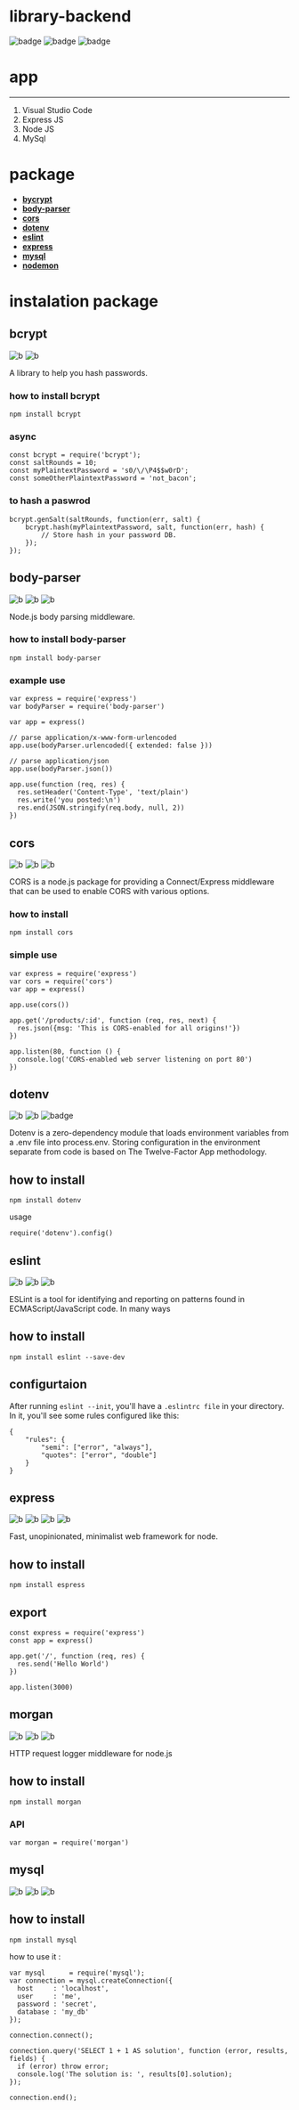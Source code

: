 # library-backend

![badge](https://img.shields.io/badge/Code%20Style-Standard-yellowgreen) ![badge](https://img.shields.io/badge/npm-ver--6.13.4-red) ![badge](https://img.shields.io/badge/lang-javascript-yellow) 
# app
---
1. Visual Studio Code
2. Express JS
3. Node JS
4. MySql

# package

* [**bycrypt**](#bcrypt)
* [**body-parser**](#body-parser)
* [**cors**](#cors)
* [**dotenv**](#dotenv)
* [**eslint**](#eslint)
* [**express**](#express)
* [**mysql**](#mysql)
* [**nodemon**](#nodemon)
# instalation package

## bcrypt

![b](https://img.shields.io/badge/Build-Passing-brightgreen) ![b](https://img.shields.io/badge/Dependencies-Up%20To%20date-success)

A library to help you hash passwords.
### how to install bcrypt
```
npm install bcrypt
```
### async
```
const bcrypt = require('bcrypt');
const saltRounds = 10;
const myPlaintextPassword = 's0/\/\P4$$w0rD';
const someOtherPlaintextPassword = 'not_bacon';
```
### to hash a paswrod
```
bcrypt.genSalt(saltRounds, function(err, salt) {
    bcrypt.hash(myPlaintextPassword, salt, function(err, hash) {
        // Store hash in your password DB.
    });
});
```
## body-parser

![b](https://img.shields.io/badge/npm-v1.19.0-blue) ![b](https://img.shields.io/badge/Build-Passing-brightgreen) ![b](https://img.shields.io/badge/Download-23M/month-success)

Node.js body parsing middleware.

### how to install body-parser
```
npm install body-parser
```
### example use
```
var express = require('express')
var bodyParser = require('body-parser')
 
var app = express()
 
// parse application/x-www-form-urlencoded
app.use(bodyParser.urlencoded({ extended: false }))
 
// parse application/json
app.use(bodyParser.json())
 
app.use(function (req, res) {
  res.setHeader('Content-Type', 'text/plain')
  res.write('you posted:\n')
  res.end(JSON.stringify(req.body, null, 2))
})
```
## cors

![b](https://img.shields.io/badge/npm-v2.8.5-blue) ![b](https://img.shields.io/badge/Build-Passing-brightgreen) ![b](https://img.shields.io/badge/Download-23M/month-success)

CORS is a node.js package for providing a Connect/Express middleware that can be used to enable CORS with various options.
### how to install 
```
npm install cors
```
### simple use
```
var express = require('express')
var cors = require('cors')
var app = express()
 
app.use(cors())
 
app.get('/products/:id', function (req, res, next) {
  res.json({msg: 'This is CORS-enabled for all origins!'})
})
 
app.listen(80, function () {
  console.log('CORS-enabled web server listening on port 80')
})
```
## dotenv

![b](https://img.shields.io/badge/Build-Passing-brightgreen) ![b](https://img.shields.io/badge/npm-v8.2.0-blue) ![badge](https://img.shields.io/badge/Code%20Style-Standard-brightgreen)

Dotenv is a zero-dependency module that loads environment variables from a .env file into process.env. Storing configuration in the environment separate from code is based on The Twelve-Factor App methodology.
## how to install 
```
npm install dotenv
```
usage
```
require('dotenv').config()
```
## eslint

![b](https://img.shields.io/badge/npm-v8.2.0-blue) ![b](https://img.shields.io/badge/Build-Passing-brightgreen) ![b](https://img.shields.io/badge/Download-23M/month-success)

ESLint is a tool for identifying and reporting on patterns found in ECMAScript/JavaScript code. In many ways
## how to install 
```
npm install eslint --save-dev
```
## configurtaion
After running ``eslint --init``, you'll have a ```.eslintrc file``` in your directory. In it, you'll see some rules configured like this:
```
{
    "rules": {
        "semi": ["error", "always"],
        "quotes": ["error", "double"]
    }
}
```
## express

![b](https://img.shields.io/badge/npm-v8.2.0-blue) ![b](https://img.shields.io/badge/windows-Passing-brightgreen) ![b](https://img.shields.io/badge/linux-Passing-brightgreen) ![b](https://img.shields.io/badge/Download-23M/month-success)

Fast, unopinionated, minimalist web framework for node.
## how to install 
```
npm install espress
```
## export
```
const express = require('express')
const app = express()
 
app.get('/', function (req, res) {
  res.send('Hello World')
})
 
app.listen(3000)
```
## morgan

![b](https://img.shields.io/badge/npm-v8.2.0-blue) ![b](https://img.shields.io/badge/windows-Passing-brightgreen) ![b](https://img.shields.io/badge/Download-23M/month-success)

HTTP request logger middleware for node.js
## how to install
```
npm install morgan
```
### API
```
var morgan = require('morgan')
```
## mysql

![b](https://img.shields.io/badge/npm-v8.2.0-blue) ![b](https://img.shields.io/badge/windows-success-brightgreen) ![b](https://img.shields.io/badge/Download-23M/month-success)
## how to install 
```
npm install mysql
```
how to use it : 
```
var mysql      = require('mysql');
var connection = mysql.createConnection({
  host     : 'localhost',
  user     : 'me',
  password : 'secret',
  database : 'my_db'
});
 
connection.connect();
 
connection.query('SELECT 1 + 1 AS solution', function (error, results, fields) {
  if (error) throw error;
  console.log('The solution is: ', results[0].solution);
});
 
connection.end();
````
